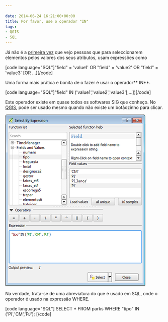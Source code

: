 ```yaml
---

date: 2014-06-24 16:21:00+00:00
title: Por favor, use o operador "IN"
tags:
- QGIS
- SQL
---
```


Já não é a [primeira vez](https://gis.stackexchange.com/questions/103019/using-the-rule-based-styling-case-condition-to-get-results-for-each-grid-cell-fr) que vejo pessoas que para seleccionarem elementos pelos valores dos seus atributos, usam expressões como

[code language="SQL"]"field" = 'value1' OR "field" = 'value2' OR "field" = 'value3' [OR ...][/code]

Uma forma mais prática e bonita de o fazer é usar o operador** IN**.

[code language="SQL"]"field" IN ('value1','value2','value3'[,...])[/code]

Este operador existe em quase todos os softwares SIG que conheço. No [QGIS](http://www.qgis.org/pt_PT/site/), pode ser usado mesmo quando não existe um botãozinho para clicar.

![Captura de tela 2014-04-23 16.50.40](images/2014/04/captura-de-tela-2014-04-23-16-50-40.png)


Na verdade, trata-se de uma abreviatura do que é usado em SQL, onde o operador é usado na expressão WHERE.

[code language="SQL"]
SELECT *
FROM parks
WHERE "tipo" IN ('PI','CM','PJ');
[/code]

